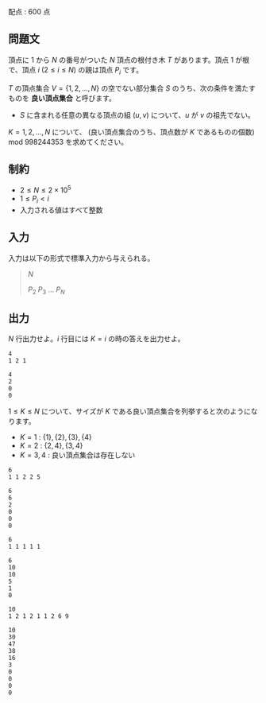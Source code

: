 配点 : $600$ 点

## 問題文

頂点に $1$ から $N$ の番号がついた $N$ 頂点の根付き木 $T$ があります。頂点 $1$ が根で、頂点 $i$ $(2 \leq i \leq N)$ の親は頂点 $P_i$ です。  

$T$ の頂点集合 $V = \lbrace 1, 2,\dots, N\rbrace$ の空でない部分集合 $S$ のうち、次の条件を満たすものを **良い頂点集合** と呼びます。  

- $S$ に含まれる任意の異なる頂点の組 $(u, v)$ について、$u$ が $v$ の祖先でない。

$K = 1, 2, \dots, N$ について、 (良い頂点集合のうち、頂点数が $K$ であるものの個数) $\text{mod }998244353$ を求めてください。

## 制約

- $2 \leq N \leq 2 \times 10^5$
- $1 \leq P_i \lt i$
- 入力される値はすべて整数

## 入力

入力は以下の形式で標準入力から与えられる。

> $N$
> 
> $P_2$ $P_3$ $\dots$ $P_N$

## 出力

$N$ 行出力せよ。$i$ 行目には $K = i$ の時の答えを出力せよ。

```input1
4
1 2 1
```

```output1
4
2
0
0
```

$1 \leq K \leq N$ について、サイズが $K$ である良い頂点集合を列挙すると次のようになります。 

- $K=1$ : $\lbrace 1 \rbrace, \lbrace 2 \rbrace, \lbrace 3 \rbrace, \lbrace 4 \rbrace$
- $K=2$ : $\lbrace 2, 4 \rbrace, \lbrace 3, 4 \rbrace$
- $K=3,4$ : 良い頂点集合は存在しない

```input2
6
1 1 2 2 5
```

```output2
6
6
2
0
0
0
```

```input3
6
1 1 1 1 1
```

```output3
6
10
10
5
1
0
```

```input4
10
1 2 1 2 1 1 2 6 9
```

```output4
10
30
47
38
16
3
0
0
0
0
```